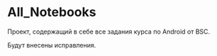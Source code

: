 # All_Notebooks

Проект, содержащий в себе все задания курса по Android от BSC.


Будут внесены исправления.
